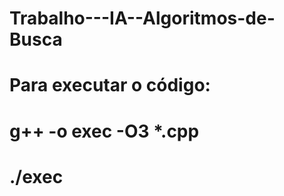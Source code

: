 # Trabalho---IA--Algoritmos-de-Busca

# Para executar o código:

# g++ -o exec -O3 \*.cpp

# ./exec
